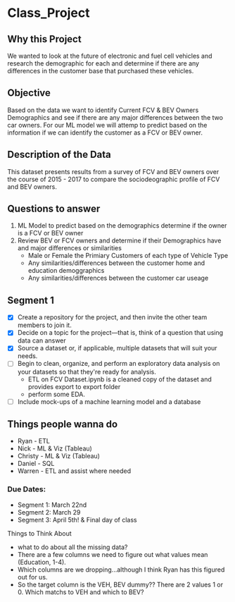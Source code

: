 # Class_Project

## Why this Project
We wanted to look at the future of electronic and fuel cell vehicles and research the demographic for each and determine if there are any differences in the customer base that purchased these vehicles.  

## Objective
Based on the data we want to identify Current FCV & BEV Owners Demographics and see if there are any major differences between the two car owners.
For our ML model we will attemp to predict based on the information if we can identify the customer as a FCV or BEV owner.

## Description of the Data
This dataset presents results from a survey of FCV and BEV owners over the course of 2015 - 2017 to compare the sociodeographic profile of FCV and BEV owners.

## Questions to answer
1. ML Model to predict based on the demographics determine if the owner is a FCV or BEV owner
2. Review BEV or FCV owners and determine if their Demographics have and major differences or similarities
    -  Male or Female the Primiary Customers of each type of Vehicle Type
    - Any similarities/differences between the customer home and education demoggraphics
    - Any similarities/differences between the customer car useage
    

## Segment 1
- [x] Create a repository for the project, and then invite the other team members to join it.
- [x] Decide on a topic for the project—that is, think of a question that using data can answer
- [x] Source a dataset or, if applicable, multiple datasets that will suit your needs.
- [ ] Begin to clean, organize, and perform an exploratory data analysis on your datasets so that they're ready for analysis.
  - ETL on FCV Dataset.ipynb is a cleaned copy of the dataset and provides export to export folder
  - perform some EDA.
- [ ] Include mock-ups of a machine learning model and a database

## Things people wanna do
 - Ryan - ETL
 - Nick - ML & Viz (Tableau)
 - Christy - ML & Viz (Tableau)
 - Daniel - SQL
 - Warren - ETL and assist where needed

### Due Dates: 
 - Segment 1: March 22nd 
 - Segment 2: March 29
 - Segment 3: April 5th! & Final day of class


Things to Think About
- what to do about all the missing data?
- There are a few columns we need to figure out what values mean (Education, 1-4).
- Which columns are we dropping...although I think Ryan has this figured out for us. 
- So the target column is the VEH, BEV dummy?? There are 2 values 1 or 0. Which matchs to VEH and which to BEV?
